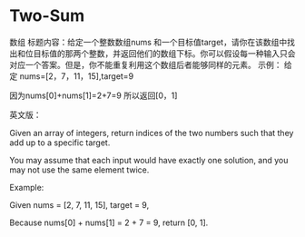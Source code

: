# Two-Sum
数组
标题内容：给定一个整数数组nums 和一个目标值target，请你在该数组中找出和位目标值的那两个整数，并返回他们的数组下标。你可以假设每一种输入只会对应一个答案。但是，你不能重复利用这个数组后者能够同样的元素。
示例：
  给定 nums=[2，7，11，15],target=9
  
  因为nums[0]+nums[1]=2+7=9
  所以返回[0，1]
  
  
  英文版：
  
Given an array of integers, return indices of the two numbers such that they add up to a specific target.

You may assume that each input would have exactly one solution, and you may not use the same element twice.

Example:

Given nums = [2, 7, 11, 15], target = 9,

Because nums[0] + nums[1] = 2 + 7 = 9,
return [0, 1].

